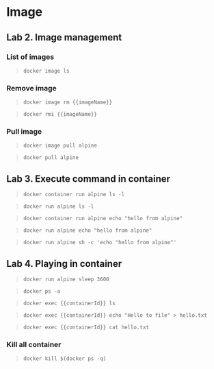 # Image

## Lab 2. Image management

### List of images

> `docker image ls`

### Remove image

> `docker image rm {{imageName}}`

> `docker rmi {{imageName}}`

### Pull image

> `docker image pull alpine`

> `docker pull alpine`

## Lab 3. Execute command in container

> `docker container run alpine ls -l`

> `docker run alpine ls -l`

> `docker container run alpine echo "hello from alpine"`

> `docker run alpine echo "hello from alpine"`

> `docker run alpine sh -c 'echo "hello from alpine"'`

## Lab 4. Playing in container

> `docker run alpine sleep 3600`

> `docker ps -a`

> `docker exec {{containerId}} ls`

> `docker exec {{containerId}} echo "Hello to file" > hello.txt`

> `docker exec {{containerId}} cat hello.txt`

### Kill all container

> `docker kill $(docker ps -q)`
